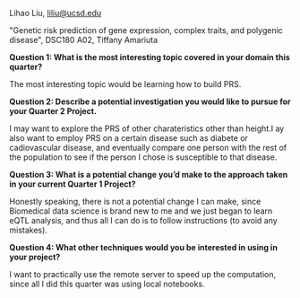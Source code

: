 Lihao Liu, liliu@ucsd.edu

"Genetic risk prediction of gene expression, complex traits, and polygenic disease", DSC180 A02, Tiffany Amariuta

**Question 1: What is the most interesting topic covered in your domain this quarter?**

   The most interesting topic would be learning how to build PRS.
   
**Question 2: Describe a potential investigation you would like to pursue for your Quarter 2 Project.**

   I may want to explore the PRS of other charateristics other than height.I ay also want to employ PRS on a certain disease such as diabete or cadiovascular disease, and eventually compare one person with the rest of the population to see if the person I chose is susceptible to that disease.
   
**Question 3: What is a potential change you’d make to the approach taken in your current Quarter 1 Project?**

   Honestly speaking, there is not a potential change I can make, since Biomedical data science is brand new to me and we just began to learn eQTL analysis, and thus all I can do is to follow instructions (to avoid any mistakes).
   
**Question 4: What other techniques would you be interested in using in your project?**

   I want to practically use the remote server to speed up the computation, since all I did this quarter was using local notebooks.

